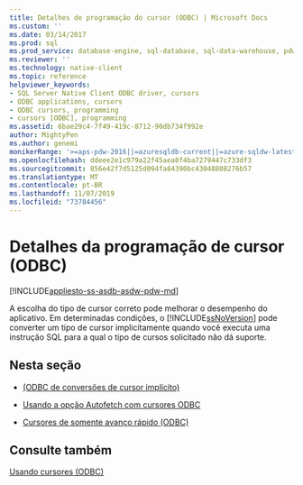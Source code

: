 ```yaml
---
title: Detalhes de programação do cursor (ODBC) | Microsoft Docs
ms.custom: ''
ms.date: 03/14/2017
ms.prod: sql
ms.prod_service: database-engine, sql-database, sql-data-warehouse, pdw
ms.reviewer: ''
ms.technology: native-client
ms.topic: reference
helpviewer_keywords:
- SQL Server Native Client ODBC driver, cursors
- ODBC applications, cursors
- ODBC cursors, programming
- cursors [ODBC], programming
ms.assetid: 6bae29c4-7f49-419c-8712-90db734f992e
author: MightyPen
ms.author: genemi
monikerRange: '>=aps-pdw-2016||=azuresqldb-current||=azure-sqldw-latest||>=sql-server-2016||=sqlallproducts-allversions||>=sql-server-linux-2017||=azuresqldb-mi-current'
ms.openlocfilehash: ddeee2e1c979a22f45aea8f4ba7279447c733df3
ms.sourcegitcommit: 856e42f7d5125d094fa84390bc43048808276b57
ms.translationtype: MT
ms.contentlocale: pt-BR
ms.lasthandoff: 11/07/2019
ms.locfileid: "73784456"
---
```

# <a name="cursor-programming-details-odbc"></a>Detalhes da programação de cursor (ODBC)
[!INCLUDE[appliesto-ss-asdb-asdw-pdw-md](../../../includes/appliesto-ss-asdb-asdw-pdw-md.md)]

  A escolha do tipo de cursor correto pode melhorar o desempenho do aplicativo. Em determinadas condições, o [!INCLUDE[ssNoVersion](../../../includes/ssnoversion-md.md)] pode converter um tipo de cursor implicitamente quando você executa uma instrução SQL para a qual o tipo de cursos solicitado não dá suporte.  
  
## <a name="in-this-section"></a>Nesta seção  
  
-   [&#40;ODBC de conversões de cursor implícito&#41;](../../../relational-databases/native-client-odbc-cursors/programming/implicit-cursor-conversions-odbc.md)  
  
-   [Usando a opção Autofetch com cursores ODBC](../../../relational-databases/native-client-odbc-cursors/programming/using-autofetch-with-odbc-cursors.md)  
  
-   [Cursores de somente avanço rápido &#40;ODBC&#41;](../../../relational-databases/native-client-odbc-cursors/programming/fast-forward-only-cursors-odbc.md)  
  
## <a name="see-also"></a>Consulte também  
 [Usando cursores &#40;ODBC&#41;](../../../relational-databases/native-client-odbc-cursors/using-cursors-odbc.md)  
  
  

